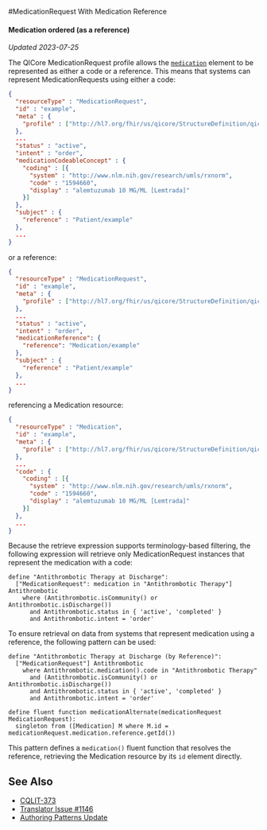 #MedicationRequest With Medication Reference

#### Medication ordered (as a reference)
_Updated 2023-07-25_

The QICore MedicationRequest profile allows the [`medication`](http://hl7.org/fhir/us/qicore/StructureDefinition-qicore-medicationrequest-definitions.html#key_MedicationRequest.medication[x]) element to be represented as either a code or a reference. This means that systems can represent MedicationRequests using either a code:

```json
{
  "resourceType" : "MedicationRequest",
  "id" : "example",
  "meta" : {
    "profile" : ["http://hl7.org/fhir/us/qicore/StructureDefinition/qicore-medicationrequest"]
  },
  ...
  "status" : "active",
  "intent" : "order",
  "medicationCodeableConcept" : {
    "coding" : [{
      "system" : "http://www.nlm.nih.gov/research/umls/rxnorm",
      "code" : "1594660",
      "display" : "alemtuzumab 10 MG/ML [Lemtrada]"
    }]
  },
  "subject" : {
    "reference" : "Patient/example"
  },
  ...
}
```

or a reference:

```json
{
  "resourceType" : "MedicationRequest",
  "id" : "example",
  "meta" : {
    "profile" : ["http://hl7.org/fhir/us/qicore/StructureDefinition/qicore-medicationrequest"]
  },
  ...
  "status" : "active",
  "intent" : "order",
  "medicationReference": {
    "reference": "Medication/example"
  },
  "subject" : {
    "reference" : "Patient/example"
  },
  ...
}
```

referencing a Medication resource:

```json
{
  "resourceType" : "Medication",
  "id" : "example",
  "meta" : {
    "profile" : ["http://hl7.org/fhir/us/qicore/StructureDefinition/qicore-medication"]
  },
  ...
  "code" : {
    "coding" : [{
      "system" : "http://www.nlm.nih.gov/research/umls/rxnorm",
      "code" : "1594660",
      "display" : "alemtuzumab 10 MG/ML [Lemtrada]"
    }]
  },
  ...
}
```

Because the retrieve expression supports terminology-based filtering, the following expression will retrieve only MedicationRequest instances that represent the medication with a code:

```cql
define "Antithrombotic Therapy at Discharge":
  ["MedicationRequest": medication in "Antithrombotic Therapy"] Antithrombotic
    where (Antithrombotic.isCommunity() or Antithrombotic.isDischarge())
      and Antithrombotic.status in { 'active', 'completed' }
      and Antithrombotic.intent = 'order'
```

To ensure retrieval on data from systems that represent medication using a reference, the following pattern can be used:

```cql
define "Antithrombotic Therapy at Discharge (by Reference)":
  ["MedicationRequest"] Antithrombotic
    where Antithrombotic.medication().code in "Antithrombotic Therapy" 
      and (Antithrombotic.isCommunity() or Antithrombotic.isDischarge())
      and Antithrombotic.status in { 'active', 'completed' }
      and Antithrombotic.intent = 'order'

define fluent function medicationAlternate(medicationRequest MedicationRequest):
  singleton from ([Medication] M where M.id = medicationRequest.medication.reference.getId())
```

This pattern defines a `medication()` fluent function that resolves the reference, retrieving the Medication resource by its `id` element directly.

## See Also
* [CQLIT-373](https://oncprojectracking.healthit.gov/support/browse/CQLIT-373)
* [Translator Issue #1146](https://github.com/cqframework/clinical_quality_language/issues/1146)
* [Authoring Patterns Update](https://github.com/cqframework/CQL-Formatting-and-Usage-Wiki/wiki/Authoring-Patterns---QICore-v4.1.1#medication-ordered-as-a-reference)
